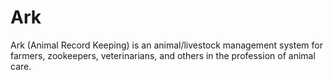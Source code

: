 # Ark
Ark (Animal Record Keeping) is an animal/livestock management system for farmers, zookeepers, veterinarians, and others in the profession of animal care. 
